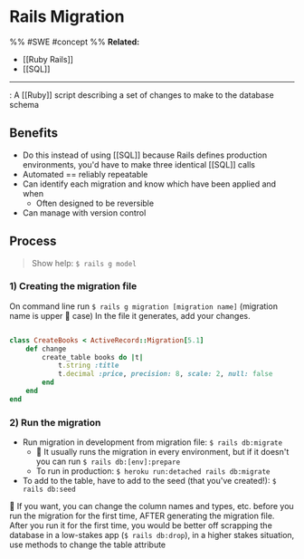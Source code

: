 # Rails Migration
%%
#SWE 
#concept
%%
**Related:**
-  [[Ruby Rails]]
-  [[SQL]]

---

: A [[Ruby]] script describing a set of changes to make to the database schema 


## Benefits
- Do this instead of using [[SQL]] because Rails defines production environments, you'd have to make three identical [[SQL]] calls 
 - Automated == reliably repeatable
 - Can identify each migration and know which have been applied and when
	 - Often designed to be reversible 
 - Can manage with version control 

## Process
> Show help: `$ rails g model`


### 1) Creating the migration file
On command line run `$ rails g migration [migration name]` (migration name is upper 🐫 case)
In the file it generates, add your changes.

```Ruby

class CreateBooks < ActiveRecord::Migration[5.1]
	def change
		create_table books do |t|
			t.string :title
			t.decimal :price, precision: 8, scale: 2, null: false
		end
	end
end

```

### 2) Run the migration
- Run migration in development from migration file: `$ rails db:migrate`
	- 📝 It usually runs the migration in every environment, but if it doesn't you can run `$ rails db:[env]:prepare`
	- To run in production: `$ heroku run:detached rails db:migrate`
- To add to the table, have to add to the seed (that you've created!): `$ rails db:seed`

📝 If you want, you can change the column names and types, etc. before you run the migration for the first time, AFTER generating the migration file. After you run it for the first time, you would be better off scrapping the database in a low-stakes app (`$ rails db:drop`), in a higher stakes situation, use methods to change the table attribute

